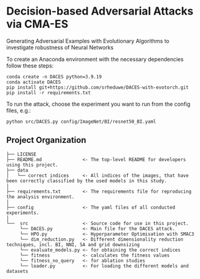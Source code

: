 Decision-based Adversarial Attacks via CMA-ES
==============================

Generating Adversarial Examples with Evolutionary Algorithms to investigate robustness of Neural Networks

To create an Anaconda environment with the necessary dependencies follow these steps:
```
conda create -n DACES python=3.9.19
conda activate DACES
pip install git+https://github.com/srheduwe/DACES-with-evotorch.git
pip install -r requirements.txt
```
To run the attack, choose the experiment you want to run from the config files, e.g.:
```
python src/DACES.py config/ImageNet/BI/resnet50_BI.yaml
```

Project Organization
------------

    ├── LICENSE
    ├── README.md               <- The top-level README for developers using this project.
    ├── data
    │   └── correct indices     <- All indices of the images, that have been correctly classified by the used models in this study.
    │
    ├── requirements.txt        <- The requirements file for reproducing the analysis environment.
    │
    ├── config                  <- The yaml files of all conducted experiments.
    │
    └──  src                    <- Source code for use in this project.
         └── DACES.py           <- Main file for the DACES attack.
         └── HPO.py             <- Hyperparameter Optimisation with SMAC3
         └── dim_reduction.py   <- Different dimensionality reduction techniques, incl. BI, NNI, SA and grid downsizing
         └── evaluate_models.py <- for obtaining the correct indices
         └── fitness            <- calculates the fitness values
         └── fitness_no_query   <- for ablation studies
         └── loader.py          <- For loading the different models and datasets
